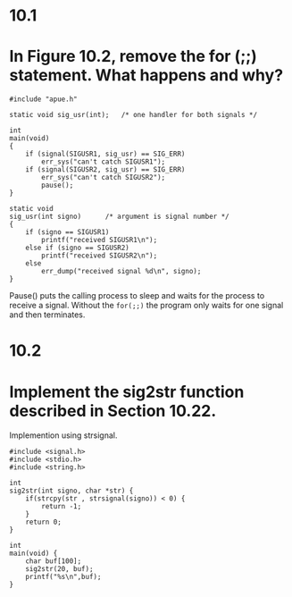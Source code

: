 # 10.1 
# In Figure 10.2, remove the for (;;) statement. What happens and why?
```
#include "apue.h"

static void	sig_usr(int);	/* one handler for both signals */

int
main(void)
{
	if (signal(SIGUSR1, sig_usr) == SIG_ERR)
		err_sys("can't catch SIGUSR1");
	if (signal(SIGUSR2, sig_usr) == SIG_ERR)
		err_sys("can't catch SIGUSR2");
		pause();
}

static void
sig_usr(int signo)		/* argument is signal number */
{
	if (signo == SIGUSR1)
		printf("received SIGUSR1\n");
	else if (signo == SIGUSR2)
		printf("received SIGUSR2\n");
	else
		err_dump("received signal %d\n", signo);
}
```
Pause() puts the calling process to sleep and waits for the process to receive a signal. Without the ```for(;;)``` the program only waits for one signal and then terminates.

# 10.2 
# Implement the sig2str function described in Section 10.22.
Implemention using strsignal.
```
#include <signal.h>
#include <stdio.h>
#include <string.h>

int
sig2str(int signo, char *str) {
    if(strcpy(str , strsignal(signo)) < 0) {
        return -1;
    }
    return 0;
}

int
main(void) {
    char buf[100];
    sig2str(20, buf);
    printf("%s\n",buf);
}
```
